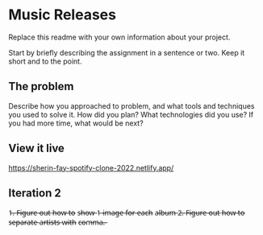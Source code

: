 # Music Releases
Replace this readme with your own information about your project.

Start by briefly describing the assignment in a sentence or two. Keep it short and to the point.

## The problem

Describe how you approached to problem, and what tools and techniques you used to solve it. How did you plan? What technologies did you use? If you had more time, what would be next?

## View it live

https://sherin-fay-spotify-clone-2022.netlify.app/


## Iteration 2
1̶.̶ F̶i̶g̶u̶r̶e̶ o̶u̶t̶ h̶o̶w̶ t̶o̶ s̶h̶o̶w̶ 1̶ i̶m̶a̶g̶e̶ f̶o̶r̶ e̶a̶c̶h̶ a̶l̶b̶u̶m̶ 
2̶.̶ F̶i̶g̶u̶r̶e̶ o̶u̶t̶ h̶o̶w̶ t̶o̶ s̶e̶p̶a̶r̶a̶t̶e̶ a̶r̶t̶i̶s̶t̶s̶ w̶i̶t̶h̶ c̶o̶m̶m̶a̶.̶

